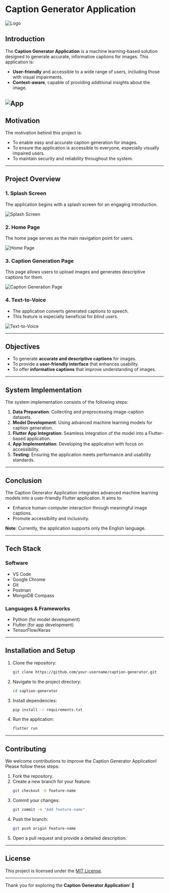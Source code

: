# Caption Generator Application

![Logo](./images/notepad.gif)

## Introduction
The **Caption Generator Application** is a machine learning-based solution designed to generate accurate, informative captions for images. This application is:
- **User-friendly** and accessible to a wide range of users, including those with visual impairments.
- **Context-aware**, capable of providing additional insights about the image.

![App](./images/spalsh_poster.jpeg)
---

## Motivation
The motivation behind this project is:
- To enable easy and accurate caption generation for images.
- To ensure the application is accessible to everyone, especially visually impaired users.
- To maintain security and reliability throughout the system.

---

## Project Overview

### 1. Splash Screen
The application begins with a splash screen for an engaging introduction.

![Splash Screen](./images/Picture1.jpg)

### 2. Home Page
The home page serves as the main navigation point for users.

![Home Page](./images/Picture2.jpg)

### 3. Caption Generation Page
This page allows users to upload images and generates descriptive captions for them.

![Caption Generation Page](./images/caption_generation_page.png)

### 4. Text-to-Voice
- The application converts generated captions to speech.
- This feature is especially beneficial for blind users.

![Text-to-Voice](./images/Picture3.jpg)

---

## Objectives
- To generate **accurate and descriptive captions** for images.
- To provide a **user-friendly interface** that enhances usability.
- To offer **informative captions** that improve understanding of images.

---

## System Implementation
The system implementation consists of the following steps:
1. **Data Preparation**: Collecting and preprocessing image-caption datasets.
2. **Model Development**: Using advanced machine learning models for caption generation.
3. **Flutter App Integration**: Seamless integration of the model into a Flutter-based application.
4. **App Implementation**: Developing the application with focus on accessibility.
5. **Testing**: Ensuring the application meets performance and usability standards.



---

## Conclusion
The Caption Generator Application integrates advanced machine learning models into a user-friendly Flutter application. It aims to:
- Enhance human-computer interaction through meaningful image captions.
- Promote accessibility and inclusivity.

**Note**: Currently, the application supports only the English language.

---

## Tech Stack

### **Software**
- VS Code
- Google Chrome
- Git
- Postman
- MongoDB Compass

### **Languages & Frameworks**
- Python (for model development)
- Flutter (for app development)
- TensorFlow/Keras

---

## Installation and Setup
1. Clone the repository:
   ```bash
   git clone https://github.com/your-username/caption-generator.git
   ```
2. Navigate to the project directory:
   ```bash
   cd caption-generator
   ```
3. Install dependencies:
   ```bash
   pip install -r requirements.txt
   ```
4. Run the application:
   ```bash
   flutter run
   ```

---

## Contributing
We welcome contributions to improve the Caption Generator Application! Please follow these steps:
1. Fork the repository.
2. Create a new branch for your feature:
   ```bash
   git checkout -b feature-name
   ```
3. Commit your changes:
   ```bash
   git commit -m "Add feature-name"
   ```
4. Push the branch:
   ```bash
   git push origin feature-name
   ```
5. Open a pull request and provide a detailed description.

---

## License
This project is licensed under the [MIT License](./LICENSE).

---

Thank you for exploring the **Caption Generator Application**! 🌟
